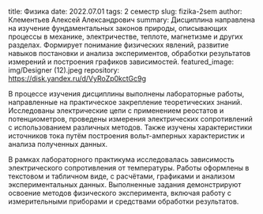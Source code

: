 title: Физика
date: 2022.07.01
tags: 2 семестр
slug: fizika-2sem
author: Клементьев Алексей Александрович
summary: Дисциплина направлена на изучение фундаментальных законов природы, описывающих процессы в механике, электричестве, теплоте, магнетизме и других разделах. Формирует понимание физических явлений, развитие навыков постановки и анализа экспериментов, обработки результатов измерений и построения графиков зависимостей.
featured_image: img/Designer (12).jpeg
repository: https://disk.yandex.ru/d/VyRoZp0kctGc9g

В процессе изучения дисциплины выполнены лабораторные работы, направленные на практическое закрепление теоретических знаний. Исследованы электрические цепи с применением реостатов и потенциометров, проведены измерения электрических сопротивлений с использованием различных методов. Также изучены характеристики источников тока путём построения вольт-амперных характеристик и анализа полученных данных.
В рамках лабораторного практикума исследовалась зависимость электрического сопротивления от температуры. Работы оформлены в текстовом и табличном виде, с расчётами, графиками и анализом экспериментальных данных. Выполненные задания демонстрируют освоение методов физического эксперимента, включая работу с измерительными приборами и средствами обработки результатов.

